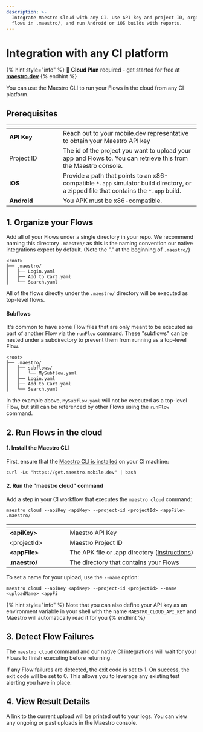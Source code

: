 ```yaml
---
description: >-
  Integrate Maestro Cloud with any CI. Use API key and project ID, organize
  flows in .maestro/, and run Android or iOS builds with reports.
---
```


# Integration with any CI platform

{% hint style="info" %}
🚀 **Cloud Plan** required - get started for free at [**maestro.dev**](https://signin.maestro.dev/sign-up)
{% endhint %}

You can use the Maestro CLI to run your Flows in the cloud from any CI platform.

## Prerequisites

<table data-header-hidden><thead><tr><th width="126"></th><th></th></tr></thead><tbody><tr><td><strong>API Key</strong></td><td>Reach out to your mobile.dev representative to obtain your Maestro API key</td></tr><tr><td>Project ID</td><td>The id of the project you want to upload your app and Flows to. You can retrieve this from the Maestro console.</td></tr><tr><td><strong>iOS</strong></td><td>Provide a path that points to an x86-compatible <code>*.app</code> simulator build directory, or a zipped file that contains the <code>*.app</code> build.</td></tr><tr><td><strong>Android</strong></td><td>You APK must be x86-compatible.</td></tr></tbody></table>

## 1.  Organize your Flows

Add all of your Flows under a single directory in your repo. We recommend naming this directory `.maestro/`  as this is the naming convention our native integrations expect by default. (Note the "." at the beginning of `.maestro/`)

```
<root>
├── .maestro/
│   ├── Login.yaml
│   ├── Add to Cart.yaml
│   └── Search.yaml
```

All of the flows directly under the `.maestro/` directory will be executed as top-level flows.

#### Subflows

It's common to have some Flow files that are only meant to be executed as part of another Flow via the `runFlow` command. These "subflows" can be nested under a subdirectory to prevent them from running as a top-level Flow.

```
<root>
├── .maestro/
│   ├── subflows/
│   │   └── MySubflow.yaml
│   ├── Login.yaml
│   ├── Add to Cart.yaml
│   └── Search.yaml
```

In the example above, `MySubflow.yaml` will not be executed as a top-level Flow, but still can be referenced by other Flows using the `runFlow` command.

## 2. Run Flows in the cloud

#### 1. Install the Maestro CLI

First, ensure that the [Maestro CLI is installed](../../getting-started/installing-maestro/) on your CI machine:

```shell
curl -Ls "https://get.maestro.mobile.dev" | bash
```

#### 2. Run the "maestro cloud" command

Add a step in your CI workflow that executes the `maestro cloud` command:

```
maestro cloud --apiKey <apiKey> --project-id <projectId> <appFile> .maestro/
```

<table data-header-hidden><thead><tr><th width="144"></th><th></th></tr></thead><tbody><tr><td><strong>&#x3C;apiKey></strong></td><td>Maestro API Key</td></tr><tr><td>&#x3C;projectId></td><td>Maestro Project ID</td></tr><tr><td><strong>&#x3C;appFile></strong></td><td>The APK file or .app directory (<a href="../reference/build-your-app-for-cloud.md">instructions</a>)</td></tr><tr><td><strong>.maestro/</strong></td><td>The directory that contains your Flows</td></tr></tbody></table>

To set a name for your upload, use the `--name` option:

```
maestro cloud --apiKey <apiKey> --project-id <projectId> --name <uploadName> <appFi
```

{% hint style="info" %}
Note that you can also define your API key as an environment variable in your shell with the name `MAESTRO_CLOUD_API_KEY` and Maestro will automatically read it for you
{% endhint %}

## 3. Detect Flow Failures

The `maestro cloud` command and our native CI integrations will wait for your Flows to finish executing before returning.

If any Flow failures are detected, the exit code is set to 1. On success, the exit code will be set to 0. This allows you to leverage any existing test alerting you have in place.

## 4. View Result Details

A link to the current upload will be printed out to your logs. You can view any ongoing or past uploads in the Maestro console.
